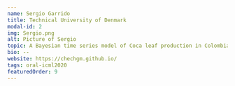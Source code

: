 ```yaml
---
name: Sergio Garrido
title: Technical University of Denmark
modal-id: 2
img: Sergio.png
alt: Picture of Sergio
topic: A Bayesian time series model of Coca leaf production in Colombia
bio: --
website: https://chechgm.github.io/
tags: oral-icml2020
featuredOrder: 9
---
```

